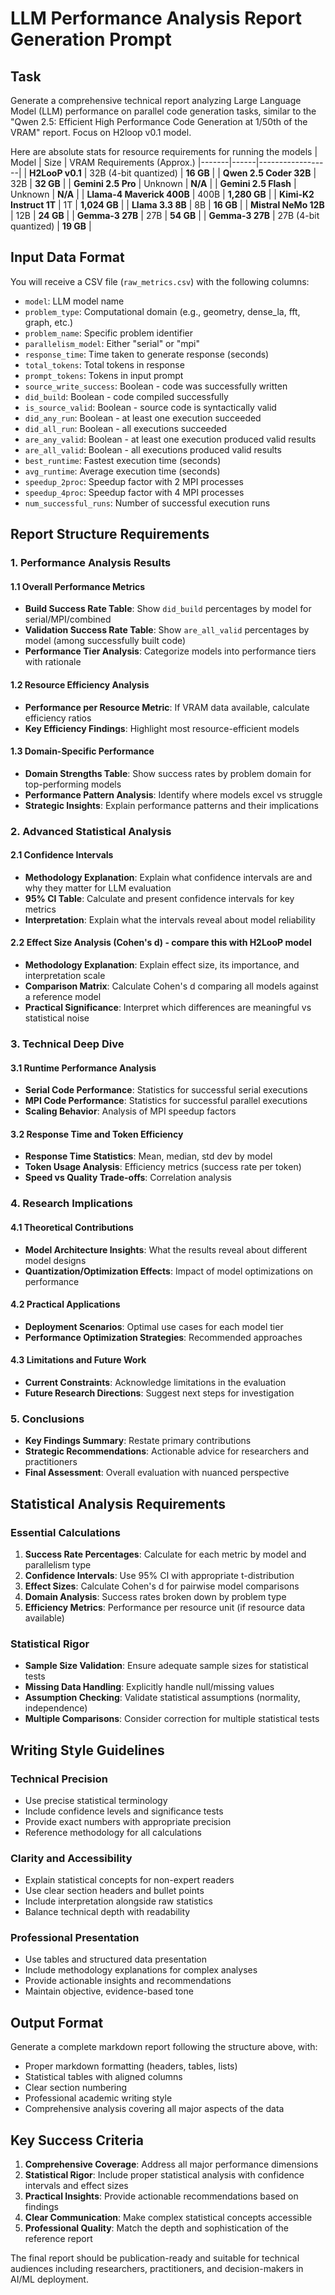 # LLM Performance Analysis Report Generation Prompt

## Task
Generate a comprehensive technical report analyzing Large Language Model (LLM) performance on parallel code generation tasks, similar to the "Qwen 2.5: Efficient High Performance Code Generation at 1/50th of the VRAM" report. Focus on H2loop v0.1 model.

Here are absolute stats for resource requirements for running the models
| Model | Size | VRAM Requirements (Approx.)
|-------|------|------------------|
| **H2LooP v0.1** | 32B (4-bit quantized) | **16 GB** |
| **Qwen 2.5 Coder 32B** | 32B | **32 GB** | 
| **Gemini 2.5 Pro** | Unknown | **N/A** |
| **Gemini 2.5 Flash** | Unknown | **N/A** |
| **Llama-4 Maverick 400B** | 400B | **1,280 GB** |
| **Kimi-K2 Instruct 1T** | 1T | **1,024 GB** |
| **Llama 3.3 8B** | 8B | **16 GB** |
| **Mistral NeMo 12B** | 12B | **24 GB** |
| **Gemma-3 27B** | 27B | **54 GB** |
| **Gemma-3 27B** | 27B (4-bit quantized) | **19 GB** |


## Input Data Format
You will receive a CSV file (`raw_metrics.csv`) with the following columns:
- `model`: LLM model name
- `problem_type`: Computational domain (e.g., geometry, dense_la, fft, graph, etc.)
- `problem_name`: Specific problem identifier
- `parallelism_model`: Either "serial" or "mpi"
- `response_time`: Time taken to generate response (seconds)
- `total_tokens`: Total tokens in response
- `prompt_tokens`: Tokens in input prompt
- `source_write_success`: Boolean - code was successfully written
- `did_build`: Boolean - code compiled successfully
- `is_source_valid`: Boolean - source code is syntactically valid
- `did_any_run`: Boolean - at least one execution succeeded
- `did_all_run`: Boolean - all executions succeeded
- `are_any_valid`: Boolean - at least one execution produced valid results
- `are_all_valid`: Boolean - all executions produced valid results
- `best_runtime`: Fastest execution time (seconds)
- `avg_runtime`: Average execution time (seconds)
- `speedup_2proc`: Speedup factor with 2 MPI processes
- `speedup_4proc`: Speedup factor with 4 MPI processes
- `num_successful_runs`: Number of successful execution runs

## Report Structure Requirements

### 1. Performance Analysis Results

#### 1.1 Overall Performance Metrics
- **Build Success Rate Table**: Show `did_build` percentages by model for serial/MPI/combined
- **Validation Success Rate Table**: Show `are_all_valid` percentages by model (among successfully built code)
- **Performance Tier Analysis**: Categorize models into performance tiers with rationale

#### 1.2 Resource Efficiency Analysis
- **Performance per Resource Metric**: If VRAM data available, calculate efficiency ratios
- **Key Efficiency Findings**: Highlight most resource-efficient models

#### 1.3 Domain-Specific Performance
- **Domain Strengths Table**: Show success rates by problem domain for top-performing models
- **Performance Pattern Analysis**: Identify where models excel vs struggle
- **Strategic Insights**: Explain performance patterns and their implications

### 2. Advanced Statistical Analysis

#### 2.1 Confidence Intervals
- **Methodology Explanation**: Explain what confidence intervals are and why they matter for LLM evaluation
- **95% CI Table**: Calculate and present confidence intervals for key metrics
- **Interpretation**: Explain what the intervals reveal about model reliability

#### 2.2 Effect Size Analysis (Cohen's d) - compare this with H2LooP model 
- **Methodology Explanation**: Explain effect size, its importance, and interpretation scale
- **Comparison Matrix**: Calculate Cohen's d comparing all models against a reference model
- **Practical Significance**: Interpret which differences are meaningful vs statistical noise

### 3. Technical Deep Dive

#### 3.1 Runtime Performance Analysis
- **Serial Code Performance**: Statistics for successful serial executions
- **MPI Code Performance**: Statistics for successful parallel executions
- **Scaling Behavior**: Analysis of MPI speedup factors

#### 3.2 Response Time and Token Efficiency
- **Response Time Statistics**: Mean, median, std dev by model
- **Token Usage Analysis**: Efficiency metrics (success rate per token)
- **Speed vs Quality Trade-offs**: Correlation analysis

### 4. Research Implications

#### 4.1 Theoretical Contributions
- **Model Architecture Insights**: What the results reveal about different model designs
- **Quantization/Optimization Effects**: Impact of model optimizations on performance

#### 4.2 Practical Applications
- **Deployment Scenarios**: Optimal use cases for each model tier
- **Performance Optimization Strategies**: Recommended approaches

#### 4.3 Limitations and Future Work
- **Current Constraints**: Acknowledge limitations in the evaluation
- **Future Research Directions**: Suggest next steps for investigation

### 5. Conclusions
- **Key Findings Summary**: Restate primary contributions
- **Strategic Recommendations**: Actionable advice for researchers and practitioners
- **Final Assessment**: Overall evaluation with nuanced perspective

## Statistical Analysis Requirements

### Essential Calculations
1. **Success Rate Percentages**: Calculate for each metric by model and parallelism type
2. **Confidence Intervals**: Use 95% CI with appropriate t-distribution
3. **Effect Sizes**: Calculate Cohen's d for pairwise model comparisons
4. **Domain Analysis**: Success rates broken down by problem type
5. **Efficiency Metrics**: Performance per resource unit (if resource data available)

### Statistical Rigor
- **Sample Size Validation**: Ensure adequate sample sizes for statistical tests
- **Missing Data Handling**: Explicitly handle null/missing values
- **Assumption Checking**: Validate statistical assumptions (normality, independence)
- **Multiple Comparisons**: Consider correction for multiple statistical tests

## Writing Style Guidelines

### Technical Precision
- Use precise statistical terminology
- Include confidence levels and significance tests
- Provide exact numbers with appropriate precision
- Reference methodology for all calculations

### Clarity and Accessibility
- Explain statistical concepts for non-expert readers
- Use clear section headers and bullet points
- Include interpretation alongside raw statistics
- Balance technical depth with readability

### Professional Presentation
- Use tables and structured data presentation
- Include methodology explanations for complex analyses
- Provide actionable insights and recommendations
- Maintain objective, evidence-based tone

## Output Format
Generate a complete markdown report following the structure above, with:
- Proper markdown formatting (headers, tables, lists)
- Statistical tables with aligned columns
- Clear section numbering
- Professional academic writing style
- Comprehensive analysis covering all major aspects of the data

## Key Success Criteria
1. **Comprehensive Coverage**: Address all major performance dimensions
2. **Statistical Rigor**: Include proper statistical analysis with confidence intervals and effect sizes
3. **Practical Insights**: Provide actionable recommendations based on findings
4. **Clear Communication**: Make complex statistical concepts accessible
5. **Professional Quality**: Match the depth and sophistication of the reference report

The final report should be publication-ready and suitable for technical audiences including researchers, practitioners, and decision-makers in AI/ML deployment.